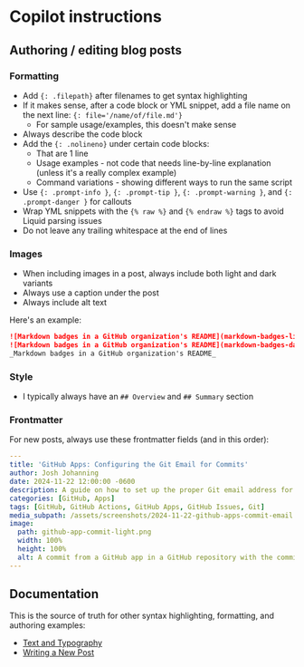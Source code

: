 # Copilot instructions

## Authoring / editing blog posts

### Formatting

- Add `{: .filepath}` after filenames to get syntax highlighting
- If it makes sense, after a code block or YML snippet, add a file name on the next line: `{: file='/name/of/file.md'}`
  - For sample usage/examples, this doesn't make sense
- Always describe the code block
- Add the `{: .nolineno}` under certain code blocks:
  - That are 1 line
  - Usage examples - not code that needs line-by-line explanation (unless it's a really complex example)
  - Command variations - showing different ways to run the same script
- Use `{: .prompt-info }`, `{: .prompt-tip }`, `{: .prompt-warning }`, and `{: .prompt-danger }` for callouts
- Wrap YML snippets with the `{% raw %}` and `{% endraw %}` tags to avoid Liquid parsing issues
- Do not leave any trailing whitespace at the end of lines

### Images

- When including images in a post, always include both light and dark variants
- Always use a caption under the post
- Always include alt text

Here's an example:

```md
![Markdown badges in a GitHub organization's README](markdown-badges-light.png){: .shadow }{: .light }
![Markdown badges in a GitHub organization's README](markdown-badges-dark.png){: .shadow }{: .dark }
_Markdown badges in a GitHub organization's README_
```

### Style 

- I typically always have an `## Overview` and `## Summary` section

### Frontmatter

For new posts, always use these frontmatter fields (and in this order):

```yml
---
title: 'GitHub Apps: Configuring the Git Email for Commits'
author: Josh Johanning
date: 2024-11-22 12:00:00 -0600
description: A guide on how to set up the proper Git email address for commits made by your GitHub App to ensure proper commit attribution
categories: [GitHub, Apps]
tags: [GitHub, GitHub Actions, GitHub Apps, GitHub Issues, Git]
media_subpath: /assets/screenshots/2024-11-22-github-apps-commit-email
image:
  path: github-app-commit-light.png
  width: 100%
  height: 100%
  alt: A commit from a GitHub app in a GitHub repository with the commit being attributed to the app
---
```

## Documentation

This is the source of truth for other syntax highlighting, formatting, and authoring examples:

- [Text and Typography](https://chirpy.cotes.page/posts/text-and-typography/)
- [Writing a New Post](https://chirpy.cotes.page/posts/write-a-new-post/)
